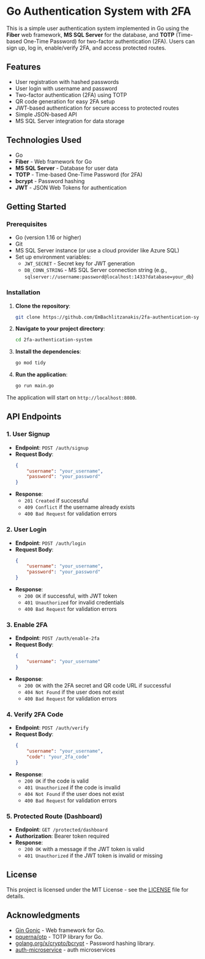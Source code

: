 # Go Authentication System with 2FA

This is a simple user authentication system implemented in Go using the **Fiber** web framework, **MS SQL Server** for the database, and **TOTP** (Time-based One-Time Password) for two-factor authentication (2FA). Users can sign up, log in, enable/verify 2FA, and access protected routes.

## Features

- User registration with hashed passwords
- User login with username and password
- Two-factor authentication (2FA) using TOTP
- QR code generation for easy 2FA setup
- JWT-based authentication for secure access to protected routes
- Simple JSON-based API
- MS SQL Server integration for data storage

## Technologies Used

- Go
- **Fiber** - Web framework for Go
- **MS SQL Server** - Database for user data
- **TOTP** - Time-based One-Time Password (for 2FA)
- **bcrypt** - Password hashing
- **JWT** - JSON Web Tokens for authentication

## Getting Started

### Prerequisites

- Go (version 1.16 or higher)
- Git
- MS SQL Server instance (or use a cloud provider like Azure SQL)
- Set up environment variables:
  - `JWT_SECRET` - Secret key for JWT generation
  - `DB_CONN_STRING` - MS SQL Server connection string (e.g., `sqlserver://username:password@localhost:1433?database=your_db`)

### Installation

1. **Clone the repository**:
    ```bash
    git clone https://github.com/EmBachlitzanakis/2fa-authentication-system.git
    ```

2. **Navigate to your project directory**:
    ```bash
    cd 2fa-authentication-system
    ```

3. **Install the dependencies**:
    ```bash
    go mod tidy
    ```

4. **Run the application**:
    ```bash
    go run main.go
    ```

The application will start on `http://localhost:8080`.

## API Endpoints

### 1. User Signup

- **Endpoint**: `POST /auth/signup`
- **Request Body**:
    ```json
    {
        "username": "your_username",
        "password": "your_password"
    }
    ```
- **Response**:
    - `201 Created` if successful
    - `409 Conflict` if the username already exists
    - `400 Bad Request` for validation errors

### 2. User Login

- **Endpoint**: `POST /auth/login`
- **Request Body**:
    ```json
    {
        "username": "your_username",
        "password": "your_password"
    }
    ```
- **Response**:
    - `200 OK` if successful, with JWT token
    - `401 Unauthorized` for invalid credentials
    - `400 Bad Request` for validation errors

### 3. Enable 2FA

- **Endpoint**: `POST /auth/enable-2fa`
- **Request Body**:
    ```json
    {
        "username": "your_username"
    }
    ```
- **Response**:
    - `200 OK` with the 2FA secret and QR code URL if successful
    - `404 Not Found` if the user does not exist
    - `400 Bad Request` for validation errors

### 4. Verify 2FA Code

- **Endpoint**: `POST /auth/verify`
- **Request Body**:
    ```json
    {
        "username": "your_username",
        "code": "your_2fa_code"
    }
    ```
- **Response**:
    - `200 OK` if the code is valid
    - `401 Unauthorized` if the code is invalid
    - `404 Not Found` if the user does not exist
    - `400 Bad Request` for validation errors

### 5. Protected Route (Dashboard)

- **Endpoint**: `GET /protected/dashboard`
- **Authorization**: Bearer token required
- **Response**:
    - `200 OK` with a message if the JWT token is valid
    - `401 Unauthorized` if the JWT token is invalid or missing



## License

This project is licensed under the MIT License - see the [LICENSE](LICENSE) file for details.

## Acknowledgments

- [Gin Gonic](https://github.com/gin-gonic/gin) - Web framework for Go.
- [pquerna/otp](https://github.com/pquerna/otp) - TOTP library for Go.
- [golang.org/x/crypto/bcrypt](https://pkg.go.dev/golang.org/x/crypto/bcrypt) - Password hashing library.
- [auth-microservice](https://github.com/rfashwall/auth-microservice) - auth microservices
